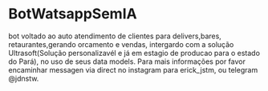 # BotWatsappSemIA
bot voltado ao auto atendimento de clientes para delivers,bares, retaurantes,gerando orcamento e vendas,
intergardo com a solução Ultrasoft(Solução personalizavél e já em estagio de producao para o estado do Pará), no uso de seus data models.
Para mais informações por favor encaminhar messagen via direct no instagram para erick_jstm, ou telegram @jdnstw.
